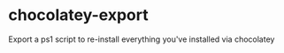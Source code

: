 chocolatey-export
=================

Export a ps1 script to re-install everything you've installed via chocolatey
